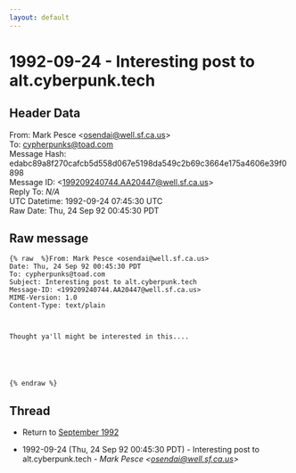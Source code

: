 ```yaml
---
layout: default
---
```


# 1992-09-24 - Interesting post to alt.cyberpunk.tech

## Header Data

From: Mark Pesce \<osendai@well.sf.ca.us\><br>
To: cypherpunks@toad.com<br>
Message Hash: edabc89a8f270cafcb5d558d067e5198da549c2b69c3664e175a4606e39f0898<br>
Message ID: \<199209240744.AA20447@well.sf.ca.us\><br>
Reply To: _N/A_<br>
UTC Datetime: 1992-09-24 07:45:30 UTC<br>
Raw Date: Thu, 24 Sep 92 00:45:30 PDT<br>

## Raw message

```
{% raw  %}From: Mark Pesce <osendai@well.sf.ca.us>
Date: Thu, 24 Sep 92 00:45:30 PDT
To: cypherpunks@toad.com
Subject: Interesting post to alt.cyberpunk.tech
Message-ID: <199209240744.AA20447@well.sf.ca.us>
MIME-Version: 1.0
Content-Type: text/plain



Thought ya'll might be interested in this....





{% endraw %}
```

## Thread

+ Return to [September 1992](/archive/1992/09)

+ 1992-09-24 (Thu, 24 Sep 92 00:45:30 PDT) - Interesting post to alt.cyberpunk.tech - _Mark Pesce \<osendai@well.sf.ca.us\>_

